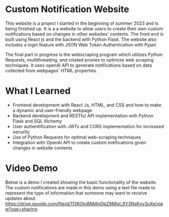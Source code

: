 # Custom Notification Website

This website is a project I started in the beginning of summer 2023 and is being finished up. It is a a website to allow users to create their own custom notifications based on changes in other websites' contents. The front end is built using React js and the backend with Python Flask. The website also includes a login feature with JSON Web Token Authentication with Pyjwt. 

The final part in progress is the webscraping program which utilizes Python Requests, multithreading, and rotated proxies to optimize web scraping techniques. It uses openAI API to generate notifications based on data collected from webpages' HTML properties. 

# What I Learned
* Frontend development with React Js, HTML, and CSS and how to make a dynamic and user-friendly webpage
* Backend development and RESTful API implementation with Python Flask and SQL Alchemy
* User authentification with JWTs and CORS implementation for increased security
* Use of Python Requests for optimal web-scraping techniques
* Integration with OpenAI API to create custom notifications given changes in website contents

# Video Demo
Below is a demo I created showing the basic functionality of the website. The custom notifications are made in this demo using a text file made to represent the type of information that someone may want to receive updates about.
https://drive.google.com/file/d/113KOtoBMdlnDbZ9MIql_8Y3NsKny3uXe/view?usp=sharing
